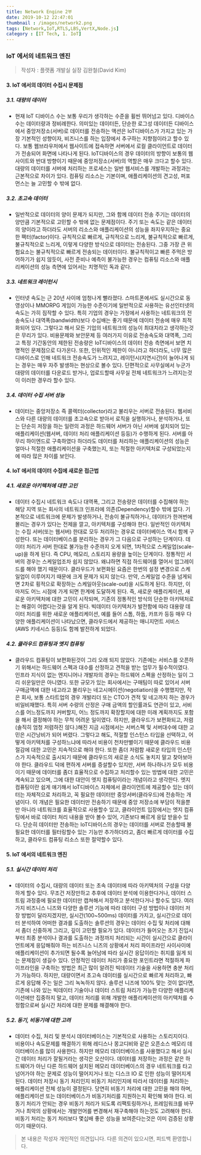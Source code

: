 ```yaml
---
title: Network Engine 2부
date: 2019-10-12 22:47:01
thumbnail : /images/network2.png
tags: [Network,IoT,RTLS,LBS,VertX,Node.js]
category : [IT Tech, 1. IoT]
---
```

### IoT 에서의 네트워크 엔진
> 작성자 : 플랫폼 개발실 실장 김완철(David Kim)
#### 3. IoT 에서의 데이터 수집시 문제점
##### 3.1. 대량의 데이터
- 현재 IoT 디바이스 수는 보통 우리가 생각하는 수준을 휠씬 뛰어넘고 있다. 디바이스수는 데이터량과 정비례한다. 의미있는 데이터든, 단순한 로그성 데이터든 디바이스에서 중앙저장소(서버)로 데이터를 전송하는 액션은 IoT디바이스가 가지고 있는 가장 기본적인 성향이자, 비즈니스를 하는 입장에서 추구하는 지향점이라고 할수 있다. 보통 웹브라우저에서 웹사이트에 접속하면 서버에서 로컬 클라이언트로 데이터가 전송되어 화면에 나타나게 된다. IoT디바이스의 경우 데이터의 방향이 보통의 웹사이트와 반대 방향이기 때문에 중앙저장소(서버)의 역할은 매우 크다고 할수 있다. 대량의 데이터를 서버에 처리하는 프로세스는 일반 웹서비스를 개발하는 과정과는 근본적으로 차이가 있다. 컴퓨팅 리소스는 기본이며, 애플리케이션의 견고성, 퍼포먼스는 늘 고민할 수 밖에 없다.

##### 3.2. 초고속 데이터
- 일반적으로 데이터의 양이 문제가 되지만, 그와 함께 데이터 전송 주기는 데이터의 양만큼 기본적으로 고민할 수 밖에 없는 문제점이다. 주기 또는 속도는 같은 데이터의 양이라고 하더라도 서버의 리소스와 애플리케이션의 성능을 좌지우지하는 중요한 팩터(factor)이다. 규칙적으로 빠르게, 규칙적으로 느리게, 불규칙적으로 빠르게, 불규칙적으로 느리게, 이렇게 다양한 방식으로 데이터는 전송된다. 그중 가장 큰 위험요소는 불규칙적으로 빠르게 전송되는 데이터이다. 불규칙적이고 빠른 주먹은 방어하기가 쉽지 않듯이, 사전 준비나 예측이 불가능한 경우는 컴퓨팅 리소스와 애플리케이션의 성능 측면에 있어서는 치명적인 독과 같다.  

##### 3.3. 네트워크 레이턴시
- 인터넷 속도는 근 20년 사이에 엄청나게 빨라졌다. 스마트폰에서도 실시간으로 동영상이나 MMORPG 게임이 가능한 수준이기에 일반적으로 사용하는 유선인터넷의 속도는 가히 짐작할 수 있다. 특히 기업의 경우는 가정에서 사용하는 네트워크의 전송속도나 대역폭(bandwidth)보다 수십배는 좋기 때문에 데이터 전송에 매우 최적화되어 있다. 그렇다고 해서 모든 기업의 네트워크의 성능이 최대치라고 생각하는것은 무리가 있다. 비용문제와 보안문제 등 여러가지 이유로 전송속도와 대역폭, 그리고 특정 기간동안의 제한된 전송량은 IoT디바이스의 데이터 전송 측면에서 보면 치명적인 문제점으로 다가온다. 또한, 인위적인 제한이 아니라고 하더라도, 너무 많은 디바이스로 인해 네트워크 전송속도가 느려지고, 레이턴시(지연시간)이 늘어나게 되는 경우는 매우 자주 발생하는 현상으로 볼수 있다. 단편적으로 사무실에서 누군가 대량의 데이터를 다운로드 받거나, 업로드할때 사무실 전체 네트워크가 느려지는것이 이러한 경우라 할수 있다.  

##### 3.4. 데이터 수집 서버 성능
- 데이터는 중앙저장소 즉 콜렉터(collector)라고 불리우는 서버로 전송된다. 웹서비스와 다른 대량의 데이터를 초고속으로 받아서 로직을 실행하거나, 분석하거나, 또는 단순히 저장을 하는 일련의 과정은 하드웨어 서버가 아닌 서버에 설치되어 있는 애플리케이션(웹서버, 데이터 처리 애플리케이션 등등)가 수행하게 된다. 서버를 아무리 하이엔드로 구축하였다 하더라도 데이터를 처리하는 애플리케이션의 성능은 얼마나 적절한 애플리케이션을 구축했는지, 또는 적절한 아키텍처로 구성되었는지에 따라 많은 차이를 보인다.



#### 4. IoT 에서의 데이터 수집에 새로운 접근법
##### 4.1. 새로운 아키텍처에 대한 고민
- 데이터 수집시 네트워크 속도나 대역폭, 그리고 전송량은 데이터를 수집해야 하는 해당 지역 또는 회사의 네트워크 인프라에 의존(Dependency)할수 밖에 없다. 기본적으로 네트워크에 문제가 발생하거나, 전송이 불규칙하거나, 데이터가 한꺼번에 몰리는 경우가 있다는 전제을 깔고, 아키텍처를 구성해야 한다. 일반적인 아키텍처는 수집 서버(또는 웹서버) 한대로 모두 처리하는 경우로 데이터베이스 역시 함께 구성한다. 또는 데이터베이스를 분리하는 경우가 그 다음으로 구성하는 단계이다. 데이터 처리가 서버 한대로 불가능한 수준까지 오게 되면, 1차적으로 스케일업(scale-up)을 하게 된다. 즉 CPU, 메모리, 스토리지 용량을 높이는 단계이다. 정통적인 서버의 경우는 스케일업조차 쉽지 않았다. 왜냐하면 직접 하드웨어를 열어서 업그레이드를 해야 했기 때문이다. 클라우드가 보편화된 요즘은 한번의 설정 변경으로 스케일업이 이루어지기 때문에 크게 문제가 되지 않는다. 만약, 스케일업 수준을 넘게되면 2차로 횡적으로 확장하는 스케일아웃(scale-out)을 시도하게 된다. 하지만, 이 마저도 어느 시점에 가게 되면 한계에 도달하게 된다. 즉, 새로운 애플리케이션, 새로운 아키텍처에 대한 고민이 시작되며, 기존의 정통적인 방식의 단순한 아키텍처로는 해결이 어렵다는것을 알게 된다. 빅데이터 아키텍처가 발전함에 따라 대용량 데이터 처리를 위한 새로운 애플리케이션, 예를 들어 스톰, 하둡, 카프카 등등 매우 다양한 애플리케이션이 나타났으면, 클라우드에서 제공하는 매니지먼트 서비스 (AWS 키네시스 등등)도 함께 발전하게 되었다.

##### 4.2. 클라우드 컴퓨팅과 엣지 컴퓨팅
- 클라우드 컴퓨팅이 보편화된것이 그리 오래 되지 않았다. 기존에는 서비스를 오픈하기 위해서는 하드웨어 스펙과 대수를 산정하고 견적을 받는 업무가 필수적이였다. 인프라 지식이 없는 엔지니어나 개발자의 경우는 하드웨어 스펙을 산정하는 일이 그리 쉬운일만은 아니였다. 또한 규모가 있는 회사에서는 구매팀이 따로 있어서 서버 구매금액에 대한 네고라고 불리우는 네고시에이션(negotiation)을 수행했지만, 작은 회사, 보통 스타트업의 경우 개발리더 또는 CTO가 견적 및 네고까지 하는 경우가 비일비재했다. 특히 서버 수량의 산정은 구매 금액의 할인률과도 연관이 있고, 서비스를 어느정도까지 커버할지, 어느 정도까지 확장할지에 대한 미래 계획까지도 포함을 해서 결정해야 하는 무척 어려운 일이였다. 하지만, 클라우드가 보편화되고, 저렴(솔직히 엄청 저렴하진 않다.)해진 지금 시점에서는 서버스펙 및 서버대수에 대한 고민은 시간낭비가 되어 버렸다. 그렇다고 해도, 적절할 인스턴스 타입을 선택하고, 어떻게 아키텍처를 구성하느냐에 따라서 비용이 천차만별이기 때문에 클라우드 비용절감에 대한 고민은 지속적으로 해야 한다. 또한 좀더 저렴함 새로운 타입의 인스턴스가 지속적으로 출시되기 때문에 클라우드의 새로운 소식도 놓치지 말고 찾아보아야 한다. 클라우드 덕에 편하게 서버를 증설할수 있지만, 서버 하나하나가 모두 비용이기 때문에 데이터를 좀더 효율적으로 수집하고 처리할수 있는 방법에 대한 고민은 계속되고 있으며, 그에 대한 대안이 엣지 컴퓨팅이라는 개념이라고 생각한다. 엣지 컴퓨팅이란 쉽게 얘기해서 IoT디바이스 자체에서 클라이언트에 제공할수 있는 데이터는 자체적으로 처리하고, 꼭 필요한 데이터만 중앙서버(클라우드)에 전송하는 개념이다. 이 개념은 필요한 데이터만 전송하기 때문에 중앙 저장소에 부담이 적을뿐만 아니라 네트워크를 효율적으로 사용할수 있고, 클라이언트 입장에서는 엣지 컴퓨팅에서 바로 데이터 처리 내용을 받아 볼수 있어, 기존보다 빠르게 응답 받을수 있다. 단순히 데이터만 전송하는 IoT디바이스의 경우는 데이터를 서버로 전송할때 불필요한 데이터를 필터링할수 있는 기능만 추가하더라고, 좀더 빠르게 데이터를 수집하고, 클라우드 컴퓨팅 리소스 또한 절약할수 있다.    

#### 5. IoT 에서의 네트워크 엔진
##### 5.1. 실시간 데이터 처리
- 데이터의 수집시, 대량의 데이터 또는 초속 데이터에 따라 아키텍처의 구성을 다양하게 할수 있다. 무조건 저장만하고 추후에 데이터 분석에 이용한다거나, 데이터 스트림 과정중에 필요한 데이터만 캡쳐해서 저장하고 분석한다거나 할수도 있다. 여러가지 비즈니스 니즈와 다양한 솔루션 기능에 따라 데이터 구성 방법이나 데이터 저장 방법이 달라지겠지만, 실시간(100~500ms) 데이터를 가지고, 실시간으로 데이터 분석하여 어떠한 결과를 도출하는 솔루션의 경우는 데이터 수집 및 처리에 대해서 좀더 신중하게 그리고, 깊이 고민할 필요가 있다. 데이터가 들어오는 초기 진입시부터 최종 분석이나 결과를 도출하는 과정까지 처리되는 시간이 실시간으로 클라이언트에게 응답해줘야 하는 비즈니스 니즈의 상황에서 처리 파이프라인 사이사이에 애플리케이션이 추가되면 될수록 늘어남에 따라 실시간 응답이라는 취지를 잃게 되는 문제점이 생길수 있다. 안정적인 데이터 처리가 중요한 포인트라면 적절하게 파이프라인을 구축하는 방법은 최근 많이 알려진 빅데이터 기술을 사용하면 충분 처리가 가능하다. 하지만, 대량이면서 초고속 데이터를 실시간으로 빠르게 처리하고, 빠르게 응답해 주는 일은 그리 녹녹하지 않다. 솔루션 니즈에 100% 맞는 것이 없다면, 기존에 나와 있는 빅데이터 기술이나 데이터 스트림 처리가 가능한 다양한 애플리케이션에만 집중하지 말고, 데이터 처리를 위해 개발한 애플리케이션의 아키텍처를 수정함으로써 실시간 처리에 대한 문제를 해결해야 한다.

##### 5.2. 동기, 비동기에 대한 고려
- 데이터 수집, 처리 및 분석시 데이터베이스는 기본적으로 사용하는 스토리지이다. 비용이나 속도문제를 해결하기 위해 레디스나 몽고디비와 같은 오픈소스 메모리 데이터베이스를 많이 사용한다. 하지만 메모리 데이터베이스를 사용했다고 해서 실시간 데이터 처리가 잘될거라는 생각은 오산이다. 데이터를 저장하는 과정은 같은 하드웨어가 아닌 다른 하드웨어 설치된 메모리 데이터베이스의 경우 네트워크를 타고 넘어가야 하는 문제로 성능이 떨어지거나 또는 디스크 IO 로 인한 성능이 떨어지게 된다. 데이터 저장시 동기 처리인지 비동기 처리인지에 따라서 데이터를 처리하는 애플리케이션 전체 성능이 결정된다. 당연히 비동기 처리에 대한 고민을 해야 하며, 애플리케이션 또는 데이터베이스가 비동기처리를 지원하는지 확인해 봐야 한다. 비동기 처리가 안되는 경우 비동기 처리가 되도록 리팩토링하거나, 프레임워크를 바꾸거나 최악의 상황에서는 개발언어를 변경해서 재구축해야 하는것도 고려해야 한다. 비동기 처리는 동기 처리보다 몇십배 좋은 성능을 보여준다는것은 이미 검증된 상황이기 때문이다.

> 본 내용은 작성자 개인적인 의견입니다. 다른 의견이 있으시면, 피드백 환영합니다.